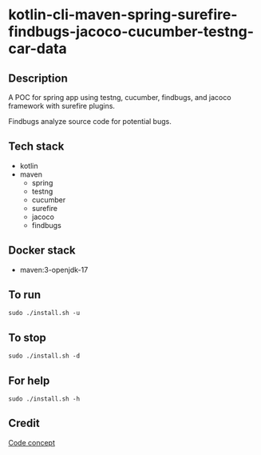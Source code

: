 # kotlin-cli-maven-spring-surefire-findbugs-jacoco-cucumber-testng-car-data

## Description
A POC for spring app using testng, cucumber,
findbugs, and jacoco framework with surefire plugins.

Findbugs analyze source code for potential bugs.

## Tech stack
- kotlin
- maven
  - spring
  - testng
  - cucumber
  - surefire
  - jacoco
  - findbugs

## Docker stack
- maven:3-openjdk-17

## To run
`sudo ./install.sh -u`

## To stop
`sudo ./install.sh -d`

## For help
`sudo ./install.sh -h`

## Credit
[Code concept](https://github.com/eugenp/tutorials/tree/master/testing-modules/testng)
